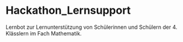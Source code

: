 # Hackathon_Lernsupport

Lernbot zur Lernunterstützung von Schülerinnen und Schülern der 4. Klässlern im Fach Mathematik.
